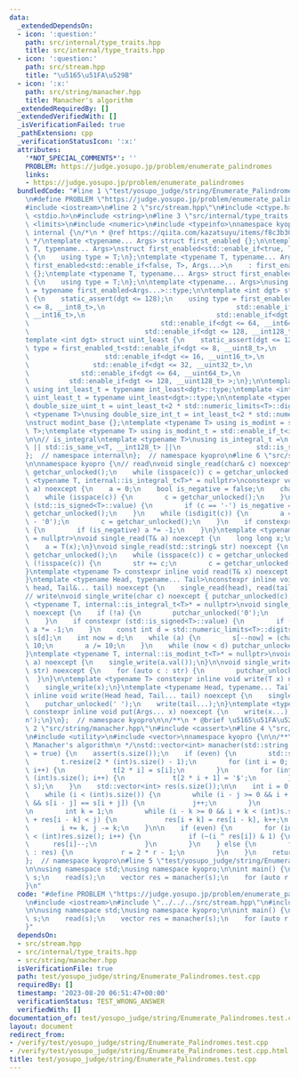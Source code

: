 ```yaml
---
data:
  _extendedDependsOn:
  - icon: ':question:'
    path: src/internal/type_traits.hpp
    title: src/internal/type_traits.hpp
  - icon: ':question:'
    path: src/stream.hpp
    title: "\u5165\u51FA\u529B"
  - icon: ':x:'
    path: src/string/manacher.hpp
    title: Manacher's algorithm
  _extendedRequiredBy: []
  _extendedVerifiedWith: []
  _isVerificationFailed: true
  _pathExtension: cpp
  _verificationStatusIcon: ':x:'
  attributes:
    '*NOT_SPECIAL_COMMENTS*': ''
    PROBLEM: https://judge.yosupo.jp/problem/enumerate_palindromes
    links:
    - https://judge.yosupo.jp/problem/enumerate_palindromes
  bundledCode: "#line 1 \"test/yosupo_judge/string/Enumerate_Palindromes.test.cpp\"\
    \n#define PROBLEM \"https://judge.yosupo.jp/problem/enumerate_palindromes\"\n\
    #include <iostream>\n#line 2 \"src/stream.hpp\"\n#include <ctype.h>\n#include\
    \ <stdio.h>\n#include <string>\n#line 3 \"src/internal/type_traits.hpp\"\n#include\
    \ <limits>\n#include <numeric>\n#include <typeinfo>\nnamespace kyopro {\nnamespace\
    \ internal {\n/*\n * @ref https://qiita.com/kazatsuyu/items/f8c3b304e7f8b35263d8\n\
    \ */\ntemplate <typename... Args> struct first_enabled {};\n\ntemplate <typename\
    \ T, typename... Args>\nstruct first_enabled<std::enable_if<true, T>, Args...>\
    \ {\n    using type = T;\n};\ntemplate <typename T, typename... Args>\nstruct\
    \ first_enabled<std::enable_if<false, T>, Args...>\n    : first_enabled<Args...>\
    \ {};\ntemplate <typename T, typename... Args> struct first_enabled<T, Args...>\
    \ {\n    using type = T;\n};\n\ntemplate <typename... Args>\nusing first_enabled_t\
    \ = typename first_enabled<Args...>::type;\n\ntemplate <int dgt> struct int_least\
    \ {\n    static_assert(dgt <= 128);\n    using type = first_enabled_t<std::enable_if<dgt\
    \ <= 8, __int8_t>,\n                                 std::enable_if<dgt <= 16,\
    \ __int16_t>,\n                                 std::enable_if<dgt <= 32, __int32_t>,\n\
    \                                 std::enable_if<dgt <= 64, __int64_t>,\n    \
    \                             std::enable_if<dgt <= 128, __int128_t> >;\n};\n\
    template <int dgt> struct uint_least {\n    static_assert(dgt <= 128);\n    using\
    \ type = first_enabled_t<std::enable_if<dgt <= 8, __uint8_t>,\n              \
    \                   std::enable_if<dgt <= 16, __uint16_t>,\n                 \
    \                std::enable_if<dgt <= 32, __uint32_t>,\n                    \
    \             std::enable_if<dgt <= 64, __uint64_t>,\n                       \
    \          std::enable_if<dgt <= 128, __uint128_t> >;\n};\n\ntemplate <int dgt>\
    \ using int_least_t = typename int_least<dgt>::type;\ntemplate <int dgt> using\
    \ uint_least_t = typename uint_least<dgt>::type;\n\ntemplate <typename T>\nusing\
    \ double_size_uint_t = uint_least_t<2 * std::numeric_limits<T>::digits>;\n\ntemplate\
    \ <typename T>\nusing double_size_int_t = int_least_t<2 * std::numeric_limits<T>::digits>;\n\
    \nstruct modint_base {};\ntemplate <typename T> using is_modint = std::is_base_of<modint_base,\
    \ T>;\ntemplate <typename T> using is_modint_t = std::enable_if_t<is_modint<T>::value>;\n\
    \n\n// is_integral\ntemplate <typename T>\nusing is_integral_t =\n    std::enable_if_t<std::is_integral_v<T>\
    \ || std::is_same_v<T, __int128_t> ||\n                   std::is_same_v<T, __uint128_t>>;\n\
    };  // namespace internal\n};  // namespace kyopro\n#line 6 \"src/stream.hpp\"\
    \n\nnamespace kyopro {\n// read\nvoid single_read(char& c) noexcept {\n    c =\
    \ getchar_unlocked();\n    while (isspace(c)) c = getchar_unlocked();\n}\ntemplate\
    \ <typename T, internal::is_integral_t<T>* = nullptr>\nconstexpr void single_read(T&\
    \ a) noexcept {\n    a = 0;\n    bool is_negative = false;\n    char c = getchar_unlocked();\n\
    \    while (isspace(c)) {\n        c = getchar_unlocked();\n    }\n    if constexpr\
    \ (std::is_signed<T>::value) {\n        if (c == '-') is_negative = true, c =\
    \ getchar_unlocked();\n    }\n    while (isdigit(c)) {\n        a = 10 * a + (c\
    \ - '0');\n        c = getchar_unlocked();\n    }\n    if constexpr (std::is_signed<T>::value)\
    \ {\n        if (is_negative) a *= -1;\n    }\n}\ntemplate <typename T, internal::is_modint_t<T>*\
    \ = nullptr>\nvoid single_read(T& a) noexcept {\n    long long x;\n    single_read(x);\n\
    \    a = T(x);\n}\nvoid single_read(std::string& str) noexcept {\n    char c =\
    \ getchar_unlocked();\n    while (isspace(c)) c = getchar_unlocked();\n    while\
    \ (!isspace(c)) {\n        str += c;\n        c = getchar_unlocked();\n    }\n\
    }\ntemplate <typename T> constexpr inline void read(T& x) noexcept {\n    single_read(x);\n\
    }\ntemplate <typename Head, typename... Tail>\nconstexpr inline void read(Head&\
    \ head, Tail&... tail) noexcept {\n    single_read(head), read(tail...);\n}\n\n\
    // write\nvoid single_write(char c) noexcept { putchar_unlocked(c); }\ntemplate\
    \ <typename T, internal::is_integral_t<T>* = nullptr>\nvoid single_write(T a)\
    \ noexcept {\n    if (!a) {\n        putchar_unlocked('0');\n        return;\n\
    \    }\n    if constexpr (std::is_signed<T>::value) {\n        if (a < 0) putchar_unlocked('-'),\
    \ a *= -1;\n    }\n    const int d = std::numeric_limits<T>::digits10;\n    char\
    \ s[d];\n    int now = d;\n    while (a) {\n        s[--now] = (char)'0' + a %\
    \ 10;\n        a /= 10;\n    }\n    while (now < d) putchar_unlocked(s[now++]);\n\
    }\ntemplate <typename T, internal::is_modint_t<T>* = nullptr>\nvoid single_write(T\
    \ a) noexcept {\n    single_write(a.val());\n}\n\nvoid single_write(const std::string&\
    \ str) noexcept {\n    for (auto c : str) {\n        putchar_unlocked(c);\n  \
    \  }\n}\n\ntemplate <typename T> constexpr inline void write(T x) noexcept {\n\
    \    single_write(x);\n}\ntemplate <typename Head, typename... Tail>\nconstexpr\
    \ inline void write(Head head, Tail... tail) noexcept {\n    single_write(head);\n\
    \    putchar_unlocked(' ');\n    write(tail...);\n}\ntemplate <typename... Args>\
    \ constexpr inline void put(Args... x) noexcept {\n    write(x...);\n    putchar_unlocked('\\\
    n');\n}\n};  // namespace kyopro\n\n/**\n * @brief \u5165\u51FA\u529B\n */\n#line\
    \ 2 \"src/string/manacher.hpp\"\n#include <cassert>\n#line 4 \"src/string/manacher.hpp\"\
    \n#include <utility>\n#include <vector>\nnamespace kyopro {\n\n/**\n * @brief\
    \ Manacher's algorithm\n */\nstd::vector<int> manacher(std::string s, bool even\
    \ = true) {\n    assert(s.size());\n    if (even) {\n        std::string t;\n\
    \        t.resize(2 * (int)s.size() - 1);\n        for (int i = 0; i < (int)s.size();\
    \ i++) {\n            t[2 * i] = s[i];\n        }\n        for (int i = 0; i <\
    \ (int)s.size(); i++) {\n            t[2 * i + 1] = '$';\n        }\n        std::swap(t,\
    \ s);\n    }\n    std::vector<int> res(s.size());\n\n    int i = 0, j = 0;\n\n\
    \    while (i < (int)s.size()) {\n        while (i - j >= 0 && i + j < (int)s.size()\
    \ && s[i - j] == s[i + j]) {\n            j++;\n        }\n        res[i] = j;\n\
    \n        int k = 1;\n        while (i - k >= 0 && i + k < (int)s.size() && k\
    \ + res[i - k] < j) {\n            res[i + k] = res[i - k], k++;\n        }\n\
    \        i += k, j -= k;\n    }\n\n    if (even) {\n        for (int i = 0; i\
    \ < (int)res.size(); i++) {\n            if (~(i ^ res[i]) & 1) {\n          \
    \      res[i]--;\n            }\n        }\n    } else {\n        for (auto& r\
    \ : res) {\n            r = 2 * r - 1;\n        }\n    }\n    return res;\n}\n\
    };  // namespace kyopro\n#line 5 \"test/yosupo_judge/string/Enumerate_Palindromes.test.cpp\"\
    \n\nusing namespace std;\nusing namespace kyopro;\n\nint main() {\n    std::string\
    \ s;\n    read(s);\n    vector res = manacher(s);\n    for (auto r : res) put(r);\n\
    }\n"
  code: "#define PROBLEM \"https://judge.yosupo.jp/problem/enumerate_palindromes\"\
    \n#include <iostream>\n#include \"../../../src/stream.hpp\"\n#include \"../../../src/string/manacher.hpp\"\
    \n\nusing namespace std;\nusing namespace kyopro;\n\nint main() {\n    std::string\
    \ s;\n    read(s);\n    vector res = manacher(s);\n    for (auto r : res) put(r);\n\
    }"
  dependsOn:
  - src/stream.hpp
  - src/internal/type_traits.hpp
  - src/string/manacher.hpp
  isVerificationFile: true
  path: test/yosupo_judge/string/Enumerate_Palindromes.test.cpp
  requiredBy: []
  timestamp: '2023-08-20 06:51:47+00:00'
  verificationStatus: TEST_WRONG_ANSWER
  verifiedWith: []
documentation_of: test/yosupo_judge/string/Enumerate_Palindromes.test.cpp
layout: document
redirect_from:
- /verify/test/yosupo_judge/string/Enumerate_Palindromes.test.cpp
- /verify/test/yosupo_judge/string/Enumerate_Palindromes.test.cpp.html
title: test/yosupo_judge/string/Enumerate_Palindromes.test.cpp
---
```

